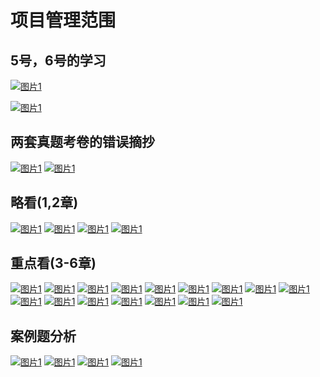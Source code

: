 # 项目管理范围

## 5号，6号的学习

<a data-fancybox title="图片1" href="http://xyzdst.oss-cn-beijing.aliyuncs.com/fanwei/1_pic.jpg">![图片1](http://xyzdst.oss-cn-beijing.aliyuncs.com/fanwei/1_pic.jpg)</a>

<a data-fancybox title="图片1" href="http://xyzdst.oss-cn-beijing.aliyuncs.com/fanwei/2_pic.jpg">![图片1](http://xyzdst.oss-cn-beijing.aliyuncs.com/fanwei/2_pic.jpg)</a>

## 两套真题考卷的错误摘抄

<a data-fancybox title="图片1" href="http://xyzdst.oss-cn-beijing.aliyuncs.com/fanwei/3_pic.jpg">![图片1](http://xyzdst.oss-cn-beijing.aliyuncs.com/fanwei/3_pic.jpg)</a>
<a data-fancybox title="图片1" href="http://xyzdst.oss-cn-beijing.aliyuncs.com/fanwei/4_pic.jpg">![图片1](http://xyzdst.oss-cn-beijing.aliyuncs.com/fanwei/4_pic.jpg)</a>

## 略看(1,2章)

<a data-fancybox title="图片1" href="http://xyzdst.oss-cn-beijing.aliyuncs.com/fanwei/5_pic.jpg">![图片1](http://xyzdst.oss-cn-beijing.aliyuncs.com/fanwei/5_pic.jpg)</a>
<a data-fancybox title="图片1" href="http://xyzdst.oss-cn-beijing.aliyuncs.com/fanwei/6_pic.jpg">![图片1](http://xyzdst.oss-cn-beijing.aliyuncs.com/fanwei/6_pic.jpg)</a>
<a data-fancybox title="图片1" href="http://xyzdst.oss-cn-beijing.aliyuncs.com/fanwei/7_pic.jpg">![图片1](http://xyzdst.oss-cn-beijing.aliyuncs.com/fanwei/7_pic.jpg)</a>
<a data-fancybox title="图片1" href="http://xyzdst.oss-cn-beijing.aliyuncs.com/fanwei/8_pic.jpg">![图片1](http://xyzdst.oss-cn-beijing.aliyuncs.com/fanwei/8_pic.jpg)</a>

## 重点看(3-6章)

<a data-fancybox title="图片1" href="http://xyzdst.oss-cn-beijing.aliyuncs.com/fanwei/9_pic.jpg">![图片1](http://xyzdst.oss-cn-beijing.aliyuncs.com/fanwei/9_pic.jpg)</a>
<a data-fancybox title="图片1" href="http://xyzdst.oss-cn-beijing.aliyuncs.com/fanwei/10_pic.jpg">![图片1](http://xyzdst.oss-cn-beijing.aliyuncs.com/fanwei/10_pic.jpg)</a>
<a data-fancybox title="图片1" href="http://xyzdst.oss-cn-beijing.aliyuncs.com/fanwei/11_pic.jpg">![图片1](http://xyzdst.oss-cn-beijing.aliyuncs.com/fanwei/11_pic.jpg)</a>
<a data-fancybox title="图片1" href="http://xyzdst.oss-cn-beijing.aliyuncs.com/fanwei/12_pic.jpg">![图片1](http://xyzdst.oss-cn-beijing.aliyuncs.com/fanwei/12_pic.jpg)</a>
<a data-fancybox title="图片1" href="http://xyzdst.oss-cn-beijing.aliyuncs.com/fanwei/13_pic.jpg">![图片1](http://xyzdst.oss-cn-beijing.aliyuncs.com/fanwei/13_pic.jpg)</a>
<a data-fancybox title="图片1" href="http://xyzdst.oss-cn-beijing.aliyuncs.com/fanwei/14_pic.jpg">![图片1](http://xyzdst.oss-cn-beijing.aliyuncs.com/fanwei/14_pic.jpg)</a>
<a data-fancybox title="图片1" href="http://xyzdst.oss-cn-beijing.aliyuncs.com/fanwei/15_pic.jpg">![图片1](http://xyzdst.oss-cn-beijing.aliyuncs.com/fanwei/15_pic.jpg)</a>
<a data-fancybox title="图片1" href="http://xyzdst.oss-cn-beijing.aliyuncs.com/fanwei/16_pic.jpg">![图片1](http://xyzdst.oss-cn-beijing.aliyuncs.com/fanwei/16_pic.jpg)</a>
<a data-fancybox title="图片1" href="http://xyzdst.oss-cn-beijing.aliyuncs.com/fanwei/17_pic.jpg">![图片1](http://xyzdst.oss-cn-beijing.aliyuncs.com/fanwei/17_pic.jpg)</a>
<a data-fancybox title="图片1" href="http://xyzdst.oss-cn-beijing.aliyuncs.com/fanwei/18_pic.jpg">![图片1](http://xyzdst.oss-cn-beijing.aliyuncs.com/fanwei/18_pic.jpg)</a>
<a data-fancybox title="图片1" href="http://xyzdst.oss-cn-beijing.aliyuncs.com/fanwei/19_pic.jpg">![图片1](http://xyzdst.oss-cn-beijing.aliyuncs.com/fanwei/19_pic.jpg)</a>
<a data-fancybox title="图片1" href="http://xyzdst.oss-cn-beijing.aliyuncs.com/fanwei/20_pic.jpg">![图片1](http://xyzdst.oss-cn-beijing.aliyuncs.com/fanwei/20_pic.jpg)</a>
<a data-fancybox title="图片1" href="http://xyzdst.oss-cn-beijing.aliyuncs.com/fanwei/21_pic.jpg">![图片1](http://xyzdst.oss-cn-beijing.aliyuncs.com/fanwei/21_pic.jpg)</a>
<a data-fancybox title="图片1" href="http://xyzdst.oss-cn-beijing.aliyuncs.com/fanwei/22_pic.jpg">![图片1](http://xyzdst.oss-cn-beijing.aliyuncs.com/fanwei/22_pic.jpg)</a>
<a data-fancybox title="图片1" href="http://xyzdst.oss-cn-beijing.aliyuncs.com/fanwei/23_pic.jpg">![图片1](http://xyzdst.oss-cn-beijing.aliyuncs.com/fanwei/23_pic.jpg)</a>
<a data-fancybox title="图片1" href="http://xyzdst.oss-cn-beijing.aliyuncs.com/fanwei/24_pic.jpg">![图片1](http://xyzdst.oss-cn-beijing.aliyuncs.com/fanwei/24_pic.jpg)</a>

## 案例题分析

<a data-fancybox title="图片1" href="http://xyzdst.oss-cn-beijing.aliyuncs.com/fanwei/25_pic.jpg">![图片1](http://xyzdst.oss-cn-beijing.aliyuncs.com/fanwei/25_pic.jpg)</a>
<a data-fancybox title="图片1" href="http://xyzdst.oss-cn-beijing.aliyuncs.com/fanwei/26_pic.jpg">![图片1](http://xyzdst.oss-cn-beijing.aliyuncs.com/fanwei/26_pic.jpg)</a>
<a data-fancybox title="图片1" href="http://xyzdst.oss-cn-beijing.aliyuncs.com/fanwei/27_pic.jpg">![图片1](http://xyzdst.oss-cn-beijing.aliyuncs.com/fanwei/27_pic.jpg)</a>
<a data-fancybox title="图片1" href="http://xyzdst.oss-cn-beijing.aliyuncs.com/fanwei/28_pic.jpg">![图片1](http://xyzdst.oss-cn-beijing.aliyuncs.com/fanwei/28_pic.jpg)</a>
